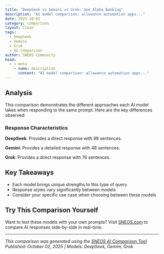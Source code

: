 ```yaml
---
title: "DeepSeek vs Gemini vs Grok: Gen Alpha Banking"
description: "AI model comparison: allowance automation apps..."
date: 2025-10-02
category: comparison
layout: Clean
tags:
  - DeepSeek
  - Gemini
  - Grok
  - AI Comparison
author: SNEOS Community
head:
  - - meta
    - name: description
      content: "AI model comparison: allowance automation apps..."
---
```


<ChatComparison
  title="DeepSeek vs Gemini vs Grok: Gen Alpha Banking"
  prompt="allowance automation apps"
  :responses='{
    "DeepSeek": "Of course! \u0022Allowance automation apps\u0022 are a fantastic way to modernize the chore-and-allowance system, making it consistent, transparent, and educational for kids.\n\nThese apps go far beyond just tracking money. They are designed to teach financial literacy by linking chores to earnings, allowing for savings goals, and even introducing concepts like investing and charitable giving.\n\nHere\u2019s a comprehensive breakdown of what these apps are, the top options available, and what to consider when choosing one.\n\n### What Are Allowance Automation Apps?\n\nAt their core, these apps are digital platforms that help parents manage their children\u0027s allowance. Key features typically include:\n\n*   **Chore \u0026 Task Management:** Assign chores with due dates. Kids can check them off in the app.\n*   **Automated Payments:** Link chores to automatic payments. When a chore is marked \u0022done,\u0022 the allowance is automatically credited to the child\u0027s virtual account.\n*   **Digital \u0022Jars\u0022 or \u0022Accounts\u0022:** Kids can allocate their earnings into categories like **Save, Spend, Share, Invest**.\n*   **Parental Controls:** Set interest rates on savings to teach compound growth, approve or deny spending requests, and set up matching contributions for goals.\n*   **Real-World Spending:** Many offer a prepaid debit card for older kids, so they can spend their earned money in stores and online.\n*   **Financial Lessons:** Built-in lessons on topics like budgeting, saving, and the difference between needs and wants.\n\n---\n\n### Top Allowance Automation Apps to Consider\n\nHere are some of the most popular and highly-rated apps in this category:\n\n#### 1. Greenlight\n**Best Overall \u0026 Most Feature-Rich**\nGreenlight is the leader in this space, known for its comprehensive set of tools.\n*   **Core Features:** Chore tracking, automated allowance, and a prepaid debit card for kids (with parental controls on where it can be used).\n*   **Standout Features:**\n    *   **Parent-Paid Interest:** You can set a custom \u0022parent-paid interest rate\u0022 on your child\u0027s savings to powerfully demonstrate compound growth.\n    *   **Investment Platform:** Kids can research and invest in real stocks and ETFs (with parental approval for every trade).\n*   **Pricing:** Tiered subscription model (e.g., Greenlight, Greenlight Max). Starts around $4.99/month per family.\n\n#### 2. GoHenry\n**Best for Financial Education and Control**\nGoHenry is a major competitor to Greenlight, with a strong focus on teaching and parental oversight.\n*   **Core Features:** Chore lists, allowance automation, and a prepaid debit card.\n*   **Standout Features:**\n    *   **Strong Financial Lessons:** The app includes interactive money missions and quizzes to teach kids about finances.\n    *   **Fine-Grained Controls:** Parents can block/unblock the card instantly and set spending limits by store category (e.g., block gaming sites).\n*   **Pricing:** Subscription-based, around $4.99/month per child (with family discounts).\n\n#### 3. FamZoo\n**The Flexible, Do-It-Yourself Option**\nFamZoo is a pioneer that offers immense flexibility for families who want to customize their system.\n*   **Core Features:** IOU tracking, chore charts, and allowance automation. It can work with a prepaid card or just as an \u0022virtual\u0022 tracking system.\n*   **Standout Features:**\n    *   **Extreme Flexibility:** You can set up almost any rule you want (e.g., penalties for late chores, bonuses for extra work, parent-matching for savings goals).\n    *   **Philosophy:** Focuses on being a \u0022family bank\u0022 and teaching through simulation.\n*   **Pricing:** Subscription-based (monthly or discounted upfront for a longer period).\n\n#### 4. BusyKid\n**Best for Linking Chores Directly to Investing \u0026 Charity**\nBusyKid is great for families who want to emphasize long-term financial habits like investing and giving back.\n*   **Core Features:** Chores, automatic allowance, and a prepaid Visa card.\n*   **Standout Features:**\n    *   **Direct Investing:** Kids can use their earnings to buy fractional shares of stock with a single click (parental approval required).\n    *   **Charitable Donations:** Easily donate a portion of their earnings to a list of approved charities.\n*   **Pricing:** Subscription-based, around $4.99/month per family.\n\n#### 5. iAllowance\n**A Simple, One-Time Purchase App**\nFor families not wanting a monthly subscription, iAllowance is a long-standing, well-reviewed option.\n*   **Core Features:** Chore and task tracking, allowance management, and goal setting.\n*   **Standout Features:**\n    *   **No Subscription:** You pay a one-time fee per device.\n    *   **Simplicity:** It\u2019s a straightforward tracker without the linked debit card, making it ideal for younger children.\n*   **Pricing:** One-time purchase (a few dollars).\n\n---\n\n### Key Considerations When Choosing an App\n\n| Feature | Ask Yourself... | Good For... |\n| :--- | :--- | :--- |\n| **Pricing Model** | Do I prefer a monthly subscription or a one-time fee? | **Subscription:** Ongoing features \u0026 support. **One-time fee:** Basic tracking, younger kids. |\n| **Child\u0027s Age** | How old is my child? Do they need a physical card? | **Ages 4-10:** Virtual tracking apps like iAllowance. **Ages 10\u002B:** Apps with debit cards like Greenlight/GoHenry. |\n| **Core Goal** | What\u0027s my main purpose? Teaching saving? Investing? Just tracking chores? | **Saving/Spending:** Greenlight, GoHenry. **Investing:** BusyKid, Greenlight. **Total Flexibility:** FamZoo. |\n| **Parental Control** | How much oversight do I want? Can I block specific stores? | GoHenry and Greenlight offer very detailed control over where the card can be used. |\n| **Financial Features** | Do I want to teach about interest, stocks, and charitable giving? | **Interest:** Greenlight. **Stocks:** Greenlight, BusyKid. **Charity:** BusyKid. |\n\n### The \u0022Low-Tech\u0022 Alternative: Manual Tracking with Your Bank\n\nYou don\u0027t necessarily need a dedicated app. You can replicate this system using:\n1.  **A Spreadsheet or Whiteboard:** To track chores and \u0022IOUs.\u0022\n2.  **Your Bank\u0027s Transfer Feature:** Manually transfer allowance money each week into a separate savings account under your child\u0027s name (or a sub-account you manage for them).\n3.  **Cash \u0026 Jars:** The classic method of using physical jars for Save, Spend, and Share.\n\n**Pros:** Free, no screen time required. **Cons:** Less automated, less engaging for tech-savvy kids, harder to track spending.\n\n### Final Recommendation\n\n*   **For the All-in-One, Feature-Packed Solution:** Start with **Greenlight**.\n*   **For Strong Educational Content and Control:** Choose **GoHenry**.\n*   **For a Customizable System That Fits Your Unique Family Rules:** Try **FamZoo**.\n*   **For a Simple, No-Subscription Tracker for Younger Kids:** **iAllowance** is a great choice.\n\nThe best app is the one that fits your family\u0027s values, budget, and your child\u0027s age and maturity level. Most offer free trials, so it\u0027s worth testing one to see if it creates a positive and educational dynamic around money in your home.",
    "Gemini": "## Allowance Automation Apps: A Breakdown\n\nAllowance automation apps aim to streamline and modernize the process of giving kids an allowance, managing chores, and teaching them about financial literacy. They typically offer features like:\n\n*   **Scheduled allowances:** Set up recurring payments on a weekly, bi-weekly, or monthly basis.\n*   **Chore tracking:** Assign chores, set rewards for completion, and track progress.\n*   **Savings goals:** Help kids set and track savings goals for specific items.\n*   **Spending limits:**  Set spending limits for different categories or merchants.\n*   **Parental controls:**  Monitor spending, block specific merchants, and approve purchases.\n*   **Educational resources:** Some apps offer articles, videos, or quizzes to teach kids about money management.\n*   **Debit cards (often prepaid):** Many apps offer debit cards linked to the account, allowing kids to make purchases online and in stores.\n*   **Financial literacy:** Tools for teaching budgeting, saving, and investing concepts.\n\nHere\u0027s a look at some popular options, categorized by some key features and price ranges:\n\n**Popular Apps with Debit Cards \u0026 Comprehensive Features:**\n\n*   **Greenlight:** (Paid - Subscription required, plans vary)  A very popular choice with robust features, including spending controls, chore management, savings goals, and educational content. Offers a debit card for kids. Greenlight offers multiple tiers and includes educational content.\n*   **GoHenry:** (Paid - Subscription required) Similar to Greenlight, offering a debit card, chore tracking, spending limits, and financial literacy resources. Known for its customizable card designs.\n*   **BusyKid:** (Paid - Subscription required) Features a prepaid debit card, chore tracking, allowance automation, and opportunities for kids to invest small amounts in real stocks.\n*   **Step:** (Paid - Subscription required) Provides a secured Visa card (acts like a debit card), financial literacy resources, and allows teens to build credit (with parental supervision). Offers spending limits and parental controls.\n\n**Apps Focused on Chores \u0026 Basic Allowance:**\n\n*   **RoosterMoney:** (Free Basic Plan, Paid Subscription for more features) Starts with a virtual tracker and offers the option to upgrade to a prepaid debit card. Focuses on teaching kids about earning, saving, and spending.  Offers a basic free plan for tracking but more robust features require a subscription.\n*   **FamZoo:** (Paid - Subscription required) Offers a virtual bank for your family, with features like chore tracking, allowance automation, and savings goals.  You can choose to issue prepaid debit cards as well.\n*   **iAllowance:** (One-time purchase) A simple and customizable allowance and chore tracking app without a debit card option. Good for younger kids who aren\u0027t ready for a debit card.\n\n**Apps with Investment Opportunities:**\n\n*   **EarlyBird:** (Paid - Subscription required)  Focuses on long-term investing for kids.  Parents and family members can contribute to a child\u0027s investment account.\n*   **Acorns Early:** (Part of an Acorns subscription)  Allows parents to open an investment account for their children and invest in a diversified portfolio.\n\n**Free (or Primarily Free) Options (Often with Limitations):**\n\n*   **Sperax Play:** (Free) An app focused on digital currency, allowing children to earn and spend digital currency earned from chores. Focuses on a cryptocurrency-based system, which may not be suitable for all families.\n*   Many bank apps offer simple transfer and allowance tracking features. Check with your existing bank.\n\n**Factors to Consider When Choosing an App:**\n\n*   **Age of your child:** Younger kids might benefit from simpler apps focused on chore tracking and basic allowance management, while older teens might need more advanced features like debit cards and investment options.\n*   **Budget:** Subscription fees vary widely.  Consider the features you need and choose an app that fits your budget.\n*   **Desired features:**  Prioritize the features that are most important to you and your family, such as chore tracking, debit cards, spending limits, or educational resources.\n*   **Security and privacy:**  Research the app\u0027s security measures and privacy policy to ensure your family\u0027s data is protected.\n*   **Ease of use:**  The app should be easy to use for both parents and children.\n*   **Customer support:**  Check for available customer support options in case you need help.\n*   **Reviews:** Read reviews from other parents to get an idea of their experiences with the app.\n\n**Tips for Using Allowance Automation Apps:**\n\n*   **Involve your child:**  Discuss the app and its features with your child and explain how it works.\n*   **Set clear expectations:**  Establish clear rules and expectations for earning, spending, and saving money.\n*   **Monitor progress:**  Regularly review your child\u0027s spending and saving habits and provide guidance as needed.\n*   **Use it as a learning tool:**  Talk to your child about money management concepts and use the app\u0027s educational resources to reinforce those lessons.\n*   **Be consistent:**  Stick to the agreed-upon allowance schedule and chore assignments.\n\n**In conclusion,** allowance automation apps can be a valuable tool for teaching kids about financial literacy and managing their money. Carefully consider your family\u0027s needs and budget when choosing an app, and be sure to use it as an opportunity to have ongoing conversations about money with your children. Remember to prioritize security, privacy, and ease of use. Good luck!\n",
    "Grok": "Allowance automation apps are digital tools designed to help parents manage and distribute allowances to their children, often with features to encourage financial responsibility, track chores, set savings goals, and teach money management skills. These apps can automate the process of giving allowances, making it easier for parents while providing a hands-on learning experience for kids. Below are some popular allowance automation apps, their features, and benefits:\n\n### Popular Allowance Automation Apps\n1. **Greenlight**\n   - **Overview**: A debit card and money management app for kids, with parental controls.\n   - **Features**:\n     - Automate allowance payments on a weekly, bi-weekly, or monthly basis.\n     - Tie allowances to chore completion.\n     - Set savings goals and reward kids for saving.\n     - Real-time spending notifications for parents.\n     - Ability to set store-specific spending limits.\n   - **Pricing**: Subscription-based, starting at $4.99/month for up to 5 kids.\n   - **Best For**: Parents who want a debit card solution with robust controls and educational tools.\n\n2. **Bankaroo**\n   - **Overview**: A virtual bank for kids to learn money management.\n   - **Features**:\n     - Parents can automate allowance deposits.\n     - Track money for spending, saving, and giving.\n     - Kids can request funds for specific needs.\n     - Chore tracking and rewards system.\n   - **Pricing**: Free basic version; premium features at $19.99/year.\n   - **Best For**: Younger children learning basic money concepts without a physical debit card.\n\n3. **BusyKid**\n   - **Overview**: Combines chore management with allowance automation and a debit card option.\n   - **Features**:\n     - Automate allowance based on completed chores.\n     - Split money into spend, save, and give categories.\n     - Kids can invest small amounts in real stocks (with parental approval).\n     - Prepaid Visa card for spending.\n   - **Pricing**: $19.99/year for full access (often discounted).\n   - **Best For**: Families who want to integrate chores, allowances, and real-world financial lessons.\n\n4. **PiggyBot**\n   - **Overview**: A virtual piggy bank app focused on saving and goal-setting.\n   - **Features**:\n     - Automate allowance deposits.\n     - Set savings goals with visual progress tracking.\n     - Kids can see their money grow over time.\n     - Parents approve transactions.\n   - **Pricing**: Free.\n   - **Best For**: Parents looking for a simple, free tool to teach saving habits.\n\n5. **FamZoo**\n   - **Overview**: A family finance app with prepaid debit cards and money management tools.\n   - **Features**:\n     - Automate allowances with customizable schedules.\n     - Track chores and tie them to payments.\n     - Set up savings goals and interest rewards.\n     - Parental controls for spending and withdrawals.\n   - **Pricing**: $5.99/month or $25.99-$59.99 for prepaid plans.\n   - **Best For**: Families wanting a comprehensive financial system with debit cards.\n\n6. **Allowance \u0026 Chores Bot**\n   - **Overview**: A straightforward app for managing allowances and chores.\n   - **Features**:\n     - Automate allowance payments.\n     - Assign chores and track completion.\n     - Multi-child support with individual accounts.\n     - Savings and spending tracking.\n   - **Pricing**: Free with in-app purchases for premium features.\n   - **Best For**: Parents seeking a no-frills app focused on chores and allowances.\n\n### Benefits of Allowance Automation Apps\n- **Convenience**: Automates recurring payments, reducing manual effort.\n- **Financial Education**: Teaches kids budgeting, saving, and spending responsibly.\n- **Chore Accountability**: Links allowance to tasks, promoting responsibility.\n- **Parental Oversight**: Provides real-time tracking and spending limits.\n- **Goal Setting**: Helps kids work toward specific financial goals.\n\n### Things to Consider When Choosing an App\n- **Age of Child**: Some apps are better for younger kids (e.g., PiggyBot), while others suit teens with debit card needs (e.g., Greenlight).\n- **Cost**: Evaluate free vs. subscription-based options based on your budget.\n- **Features**: Decide if you need chore tracking, debit cards, or investment options.\n- **Ease of Use**: Look for user-friendly interfaces for both parents and kids.\n- **Security**: Ensure the app has strong privacy and security measures, especially for debit card apps.\n\n### Conclusion\nAllowance automation apps are excellent tools for modern parenting, blending technology with financial education. Apps like Greenlight and BusyKid are great for hands-on learning with debit cards, while simpler options like PiggyBot or Bankaroo work well for younger children or budget-conscious families. Assess your family\u2019s needs and test a few apps (many offer free trials) to find the best fit.\n\nLet me know if you\u0027d like a deeper dive into any specific app or feature!"
  }'
  published-date="09:09"
/>

## Analysis

This comparison demonstrates the different approaches each AI model takes when responding to the same prompt. Here are the key differences observed:

### Response Characteristics

**DeepSeek**: Provides a direct response with 98 sentences. 

**Gemini**: Provides a detailed response with 48 sentences. 

**Grok**: Provides a direct response with 76 sentences. 

## Key Takeaways

- Each model brings unique strengths to this type of query
- Response styles vary significantly between models
- Consider your specific use case when choosing between these models

## Try This Comparison Yourself

Want to test these models with your own prompts? Visit [SNEOS.com](https://sneos.com) to compare AI responses side-by-side in real-time.

---

*This comparison was generated using the [SNEOS AI Comparison Tool](https://sneos.com)*
*Published: October 02, 2025 | Models: DeepSeek, Gemini, Grok*
